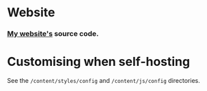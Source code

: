 # Website
### [My website's](https://ari-web.netlify.app) source code.

# Customising when self-hosting
See the `/content/styles/config` and `/content/js/config` directories.
